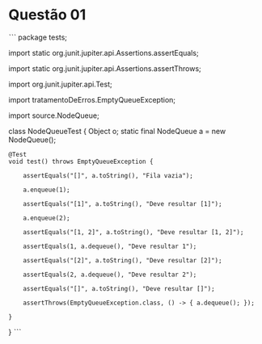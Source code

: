 # Questão 01

ˋˋˋ
package tests;

import static org.junit.jupiter.api.Assertions.assertEquals;

import static org.junit.jupiter.api.Assertions.assertThrows;

import org.junit.jupiter.api.Test;

import tratamentoDeErros.EmptyQueueException;

import source.NodeQueue;

class NodeQueueTest {
	Object o;
	static final NodeQueue<Integer> a = new NodeQueue<Integer>();

	@Test
	void test() throws EmptyQueueException {
	
		assertEquals("[]", a.toString(), "Fila vazia");
		
		a.enqueue(1);
		
		assertEquals("[1]", a.toString(), "Deve resultar [1]");
		
		a.enqueue(2);
		
		assertEquals("[1, 2]", a.toString(), "Deve resultar [1, 2]");
		
		assertEquals(1, a.dequeue(), "Deve resultar 1");
		
		assertEquals("[2]", a.toString(), "Deve resultar [2]");
		
		assertEquals(2, a.dequeue(), "Deve resultar 2");
		
		assertEquals("[]", a.toString(), "Deve resultar []");
		
		assertThrows(EmptyQueueException.class, () -> { a.dequeue(); });

	}

}
ˋˋˋ
